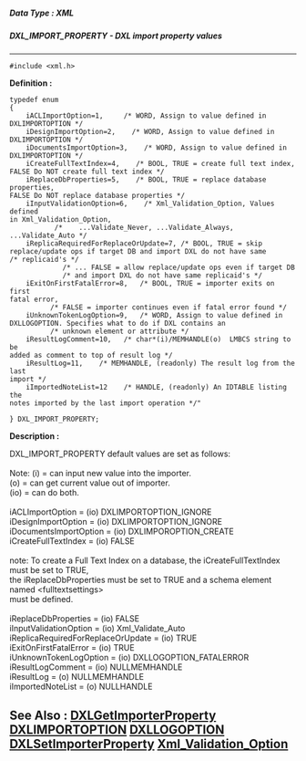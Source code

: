 ##### Data Type : XML
##### DXL_IMPORT_PROPERTY - DXL import property values
---
```
#include <xml.h>
```

**Definition :**
```
typedef enum
{
	iACLImportOption=1,     /* WORD, Assign to value defined in 
DXLIMPORTOPTION */
	iDesignImportOption=2,    /* WORD, Assign to value defined in 
DXLIMPORTOPTION */
	iDocumentsImportOption=3,    /* WORD, Assign to value defined in 
DXLIMPORTOPTION */
	iCreateFullTextIndex=4,    /* BOOL, TRUE = create full text index, 
FALSE Do NOT create full text index */
	iReplaceDbProperties=5,    /* BOOL, TRUE = replace database properties, 
FALSE Do NOT replace database properties */
	iInputValidationOption=6,    /* Xml_Validation_Option, Values defined 
in Xml_Validation_Option, 
	       /*    ...Validate_Never, ...Validate_Always, ...Validate_Auto */
	iReplicaRequiredForReplaceOrUpdate=7, /* BOOL, TRUE = skip 
replace/update ops if target DB and import DXL do not have same                
/* replicaid's */
	         /* ... FALSE = allow replace/update ops even if target DB 
	         /* and import DXL do not have same replicaid's */
	iExitOnFirstFatalError=8,   /* BOOL, TRUE = importer exits on first 
fatal error, 
	      /* FALSE = importer continues even if fatal error found */
	iUnknownTokenLogOption=9,   /* WORD, Assign to value defined in 
DXLLOGOPTION. Specifies what to do if DXL contains an 
	      /* unknown element or attribute */
	iResultLogComment=10,   /* char*(i)/MEMHANDLE(o)  LMBCS string to be 
added as comment to top of result log */  
	iResultLog=11,    /* MEMHANDLE, (readonly) The result log from the last 
import */
	iImportedNoteList=12    /* HANDLE, (readonly) An IDTABLE listing the 
notes imported by the last import operation */"

} DXL_IMPORT_PROPERTY;
```

**Description :**

DXL_IMPORT_PROPERTY default values are set as follows:<br>
 <br>
 Note:	(i) = can input new value into the importer.<br>
 	(o) = can get current value out of importer.<br>
 	(io) = can do both. <br>
 <br>
 	iACLImportOption			= (io) DXLIMPORTOPTION_IGNORE<br>
 	iDesignImportOption			= (io) DXLIMPORTOPTION_IGNORE<br>
 	iDocumentsImportOption		= (io) DXLIMPOROPTION_CREATE<br>
 	iCreateFullTextIndex			= (io) FALSE<br>
<br>
		note:	To create a Full Text Index on a database, the iCreateFullTextIndex must be set to TRUE,<br>
		          	the iReplaceDbProperties must be set to TRUE and a schema element named &lt;fulltextsettings&gt;<br>
		        	 must be defined.<br>
<br>
 	iReplaceDbProperties			= (io) FALSE<br>
 	iInputValidationOption			= (io) Xml_Validate_Auto<br>
 	iReplicaRequiredForReplaceOrUpdate	= (io) TRUE<br>
 	iExitOnFirstFatalError			= (io) TRUE<br>
 	iUnknownTokenLogOption		= (io) DXLLOGOPTION_FATALERROR<br>
 	iResultLogComment			= (io) NULLMEMHANDLE<br>
 	iResultLog				= (o)  NULLMEMHANDLE<br>
	iImportedNoteList			= (o)  NULLHANDLE


**See Also :**
[DXLGetImporterProperty](/domino-c-api-docs/reference/Func/DXLGetImporterProperty)
[DXLIMPORTOPTION](/domino-c-api-docs/reference/Data/DXLIMPORTOPTION)
[DXLLOGOPTION](/domino-c-api-docs/reference/Data/DXLLOGOPTION)
[DXLSetImporterProperty](/domino-c-api-docs/reference/Func/DXLSetImporterProperty)
[Xml_Validation_Option](/domino-c-api-docs/reference/Data/Xml_Validation_Option)
---
